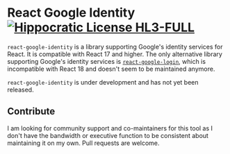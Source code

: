# React Google Identity [![Hippocratic License HL3-FULL](https://img.shields.io/static/v1?label=Hippocratic%20License&message=HL3-FULL&labelColor=5e2751&color=bc8c3d)](https://firstdonoharm.dev/version/3/0/full.html)

`react-google-identity` is a library supporting Google's identity services for React. It is compatible with React 17 and higher. The only alternative library supporting Google's identity services is [`react-google-login`](https://www.npmjs.com/package/react-google-login), which is incompatible with React 18 and doesn't seem to be maintained anymore.

`react-google-identity` is under development and has not yet been released.

## Contribute

I am looking for community support and co-maintainers for this tool as I don't have the bandwidth or executive function to be consistent about maintaining it on my own. Pull requests are welcome.